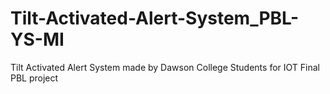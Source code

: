 # Tilt-Activated-Alert-System_PBL-YS-MI
Tilt Activated Alert System made by Dawson College Students for IOT Final PBL project
